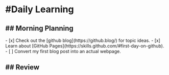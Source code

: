 <h1>#Daily Learning</h1>
<h2>## Morning Planning</h2>
- [x] Check out the [github blog](https://github.blog/) for topic ideas.
- [x] Learn about [GitHub Pages](https://skills.github.com/#first-day-on-github).
- [ ] Convert my first blog post into an actual webpage.
<h2>## Review</h2>
